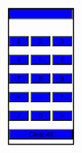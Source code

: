 <html>
<head>
<style>
     #Clear{
	    width:130px;
		}
		.formstyle{
		   width:130px;
		   height:275px;
		   margin:auto;
		   border:2px solid black;
		   }
		   input{
		   width:40px;
		   background-color:blue;
		   }
		   #Answerstyle{
		   width:130px;
		   }
</style>
</head>

<body>

<div class="formstyle">
<form name= "forms">
<input type="text" name = "Answer" id="Answerstyle"><br>
<br><br>
<input type="button" value =" 1 " onclick="forms.Answer.value +='1' ">
<input type="button" value =" 2 " onclick="forms.Answer.value +='2' ">
<input type="button" value =" 3 " onclick="forms.Answer.value +='3' ">
<br><br>
<input type="button" value =" 4 " onclick="forms.Answer.value +='4' ">
<input type="button" value =" 5 " onclick="forms.Answer.value +='5' ">
<input type="button" value =" 6 " onclick="forms.Answer.value +='6' ">
<br><br>
<input type="button" value =" 7 " onclick="forms.Answer.value +='7' ">
<input type="button" value =" 8 " onclick="forms.Answer.value +='8' ">
<input type="button" value =" 9 " onclick="forms.Answer.value +='9' ">
<br><br>
<input type="button" value =" + " onclick="forms.Answer.value +='+' ">
<input type="button" value =" - " onclick="forms.Answer.value +='-' ">
<input type="button" value =" * " onclick="forms.Answer.value +='*' ">
<br><br>
<input type="button" value =" / " onclick="forms.Answer.value +='/' ">
<input type="button" value =" 0 " onclick="forms.Answer.value +='0' ">
<input type="button" value =" = " onclick="forms.Answer.value = eval(forms.Answer.value) "> 
<br><br>
<input type="button" value="Clear All" onclick="forms.Answer.value=' ' " id="Clear">
</form>
</div>
</body>
</html>
